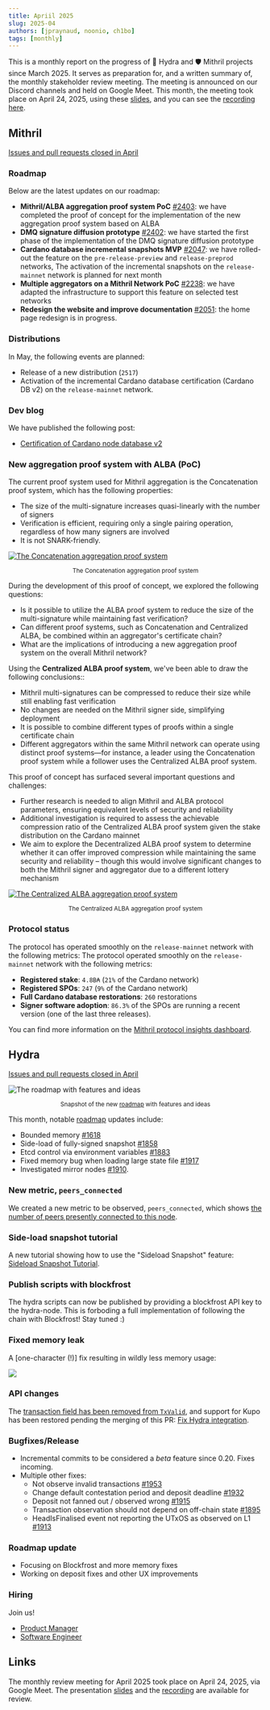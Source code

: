 ```yaml
---
title: Apriil 2025
slug: 2025-04
authors: [jpraynaud, noonio, ch1bo]
tags: [monthly]
---
```


This is a monthly report on the progress of 🐲 Hydra and 🛡 Mithril projects since March 2025. It serves as preparation for, and a written summary of, the monthly stakeholder review meeting. The meeting is announced on our Discord channels and held on Google Meet. This month, the meeting took place on April 24, 2025, using these [slides][slides], and you can see the [recording here][recording].

## Mithril

[Issues and pull requests closed in April](https://github.com/input-output-hk/mithril/issues?q=is%3Aclosed+sort%3Aupdated-desc+closed%3A2025-04-01..2025-04-30)

### Roadmap

Below are the latest updates on our roadmap:

- **Mithril/ALBA aggregation proof system PoC** [#2403](https://github.com/input-output-hk/mithril/issues/2403): we have completed the proof of concept for the implementation of the new aggregation proof system based on ALBA
- **DMQ signature diffusion prototype** [#2402](https://github.com/input-output-hk/mithril/issues/2402): we have started the first phase of the implementation of the DMQ signature diffusion prototype
- **Cardano database incremental snapshots MVP** [#2047](https://github.com/input-output-hk/mithril/issues/2047): we have rolled-out the feature on the `pre-release-preview` and `release-preprod` networks, The activation of the incremental snapshots on the `release-mainnet` network is planned for next month
- **Multiple aggregators on a Mithril Network PoC** [#2238](https://github.com/input-output-hk/mithril/issues/2238): we have adapted the infrastructure to support this feature on selected test networks
- **Redesign the website and improve documentation** [#2051](https://github.com/input-output-hk/mithril/issues/2051): the home page redesign is in progress.

### Distributions

In May, the following events are planned:

- Release of a new distribution (`2517`)
- Activation of the incremental Cardano database certification (Cardano DB v2) on the `release-mainnet` network.

### Dev blog

We have published the following post:

- [Certification of Cardano node database v2](https://mithril.network/doc/dev-blog/2025/04/14/cardano-node-database-v2-certification)

### New aggregation proof system with ALBA (PoC)

The current proof system used for Mithril aggregation is the Concatenation proof system, which has the following properties:

- The size of the multi-signature increases quasi-linearly with the number of signers
- Verification is efficient, requiring only a single pairing operation, regardless of how many signers are involved
- It is not SNARK-friendly.

[![The Concatenation aggregation proof system](./img/2025-04-mithril-concatenation-aggregation.jpg)](./img/2025-04-mithril-concatenation-aggregation.jpg)
<small><center>The Concatenation aggregation proof system</center></small>

During the development of this proof of concept, we explored the following questions:

- Is it possible to utilize the ALBA proof system to reduce the size of the multi-signature while maintaining fast verification?
- Can different proof systems, such as Concatenation and Centralized ALBA, be combined within an aggregator's certificate chain?
- What are the implications of introducing a new aggregation proof system on the overall Mithril network?

Using the **Centralized ALBA proof system**, we've been able to draw the following conclusions::

- Mithril multi-signatures can be compressed to reduce their size while still enabling fast verification
- No changes are needed on the Mithril signer side, simplifying deployment
- It is possible to combine different types of proofs within a single certificate chain
- Different aggregators within the same Mithril network can operate using distinct proof systems—for instance, a leader using the Concatenation proof system while a follower uses the Centralized ALBA proof system.

This proof of concept has surfaced several important questions and challenges:

- Further research is needed to align Mithril and ALBA protocol parameters, ensuring equivalent levels of security and reliability
- Additional investigation is required to assess the achievable compression ratio of the Centralized ALBA proof system given the stake distribution on the Cardano mainnet
- We aim to explore the Decentralized ALBA proof system to determine whether it can offer improved compression while maintaining the same security and reliability – though this would involve significant changes to both the Mithril signer and aggregator due to a different lottery mechanism

[![The Centralized ALBA aggregation proof system](./img/2025-04-mithril-centralized-alba-aggregation.jpg)](./img/2025-04-mithril-centralized-alba-aggregation.jpg)
<small><center>The Centralized ALBA aggregation proof system</center></small>

### Protocol status

The protocol has operated smoothly on the `release-mainnet` network with the following metrics:
The protocol operated smoothly on the `release-mainnet` network with the following metrics:

- **Registered stake**: `4.8B₳` (`21%` of the Cardano network)
- **Registered SPOs**: `247` (`9%` of the Cardano network)
- **Full Cardano database restorations**: `260` restorations
- **Signer software adoption**: `86.3%` of the SPOs are running a recent version (one of the last three releases).

You can find more information on the [Mithril protocol insights dashboard](https://lookerstudio.google.com/s/mbL23-8gibI).

## Hydra

[Issues and pull requests closed in April](https://github.com/cardano-scaling/hydra/issues?q=is%3Aclosed+sort%3Aupdated-desc+closed%3A2025-04-01..2025-04-30)

![The roadmap with features and ideas](./img/2025-04-hydra-roadmap.png)
<small><center>Snapshot of the new [roadmap](https://github.com/orgs/cardano-scaling/projects/7/views/6) with features and ideas</center></small>

This month, notable [roadmap](https://github.com/orgs/cardano-scaling/projects/7/views/6) updates include:

- Bounded memory [#1618](https://github.com/cardano-scaling/hydra/issues/1618)
- Side-load of fully-signed snapshot [#1858](https://github.com/cardano-scaling/hydra/issues/1858)
- Etcd control via environment variables [#1883](https://github.com/cardano-scaling/hydra/issues/1883)
- Fixed memory bug when loading large state file [#1917](https://github.com/cardano-scaling/hydra/issues/1917)
- Investigated mirror nodes [#1910](https://github.com/cardano-scaling/hydra/pull/1910).

### New metric, `peers_connected`

We created a new metric to be observed, `peers_connected`, which shows [the
number of peers presently connected to this
node](https://hydra.family/head-protocol/unstable/docs/how-to/operating-hydra#monitoring).

### Side-load snapshot tutorial

A new tutorial showing how to use the "Sideload Snapshot" feature: [Sideload
Snapshot
Tutorial](https://hydra.family/head-protocol/unstable/docs/how-to/sideload-snapshot).

### Publish scripts with blockfrost

The hydra scripts can now be published by providing a blockfrost API key to
the hydra-node. This is forboding a full implementation of following the chain
with Blockfrost! Stay tuned :)

### Fixed memory leak

A [one-character (!)] fix resulting in wildly less memory usage:

![](./img/2025-04-memory.png)

### API changes

The [transaction field has been removed from
`TxValid`](https://github.com/cardano-scaling/hydra/pull/1947), and support
for Kupo has been restored pending the merging of this PR: [Fix Hydra
integration](https://github.com/CardanoSolutions/kupo/pull/189).

### Bugfixes/Release

- Incremental commits to be considered a _beta_ feature since 0.20. Fixes
incoming.
- Multiple other fixes:
  - Not observe invalid transactions [#1953](https://github.com/cardano-scaling/hydra/pull/1953)
  - Change default contestation period and deposit deadline [#1932](https://github.com/cardano-scaling/hydra/pull/1932)
  - Deposit not fanned out / observed wrong [#1915](https://github.com/cardano-scaling/hydra/issues/1915)
  - Transaction observation should not depend on off-chain state [#1895](https://github.com/cardano-scaling/hydra/issues/1895)
  - HeadIsFinalised event not reporting the UTxOS as observed on L1 [#1913](https://github.com/cardano-scaling/hydra/issues/1913)

### Roadmap update

- Focusing on Blockfrost and more memory fixes
- Working on deposit fixes and other UX improvements

### Hiring

Join us!

- [Product Manager](https://wrkbl.ink/8wAmz8A)
- [Software Engineer](https://wrkbl.ink/8wAmz8A)


## Links

The monthly review meeting for April 2025 took place on April 24, 2025, via Google Meet.
The presentation [slides][slides] and the [recording][recording] are available for review.

[slides]: https://docs.google.com/presentation/d/1B8FM4k1EmUYSDdeIXhRiYMEIK9KiDoOQ-lMHVN9SzRs/edit?usp=sharing
[recording]: https://drive.google.com/file/d/1yFzWel2FzuOMG11-jkwODfazqN58s47W/view?usp=drive_link
